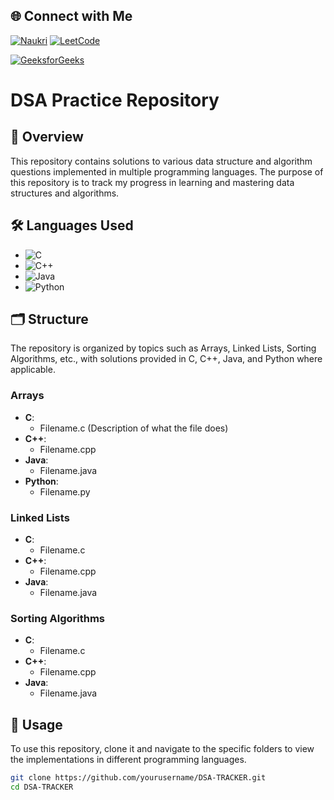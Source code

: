 ## 🌐 Connect with Me

<p align="left">
  <a href="https://www.naukri.com/code360/profile/164ed442-09f7-45e7-a947-ee0aec6387a0"><img alt="Naukri" src="https://img.shields.io/badge/Naukri-Profile-blue?style=flat&logo=naukri&logoColor=white"/></a>
  <a href="https://leetcode.com/KRISHNABHATT69/"><img alt="LeetCode" src="https://img.shields.io/badge/LeetCode-KRISHNABHATT69-ffa116?style=flat&logo=leetcode&logoColor=black"/></a>
</p>
<a href="https://auth.geeksforgeeks.org/user/bhattkrid128/profile"><img alt="GeeksforGeeks" src="https://img.shields.io/badge/GeeksforGeeks-bhattkrid128-green?style=flat&logo=geeksforgeeks"/></a>
</p>


# DSA Practice Repository

## 📘 Overview
This repository contains solutions to various data structure and algorithm questions implemented in multiple programming languages. The purpose of this repository is to track my progress in learning and mastering data structures and algorithms.

## 🛠️ Languages Used
- ![C](https://img.shields.io/badge/C-blue.svg?style=flat&logo=c&logoColor=white)
- ![C++](https://img.shields.io/badge/C++-blue.svg?style=flat&logo=cplusplus&logoColor=white)
- ![Java](https://img.shields.io/badge/Java-blue.svg?style=flat&logo=java&logoColor=white)
- ![Python](https://img.shields.io/badge/Python-blue.svg?style=flat&logo=python&logoColor=white)

## 🗂️ Structure
The repository is organized by topics such as Arrays, Linked Lists, Sorting Algorithms, etc., with solutions provided in C, C++, Java, and Python where applicable.

### Arrays
- **C**:
  - Filename.c (Description of what the file does)
- **C++**:
  - Filename.cpp
- **Java**:
  - Filename.java
- **Python**:
  - Filename.py

### Linked Lists
- **C**:
  - Filename.c
- **C++**:
  - Filename.cpp
- **Java**:
  - Filename.java

### Sorting Algorithms
- **C**:
  - Filename.c
- **C++**:
  - Filename.cpp
- **Java**:
  - Filename.java

## 🔗 Usage
To use this repository, clone it and navigate to the specific folders to view the implementations in different programming languages.

```bash
git clone https://github.com/yourusername/DSA-TRACKER.git
cd DSA-TRACKER
